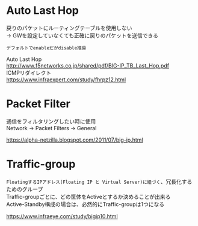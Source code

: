 # Auto Last Hop

戻りのパケットにルーティングテーブルを使用しない  
→ GWを設定していなくても正確に戻りのパケットを送信できる  

`デフォルトでenableだがdisable推奨`

Auto Last Hop  
http://www.f5networks.co.jp/shared/pdf/BIG-IP_TB_Last_Hop.pdf  
ICMPリダイレクト  
https://www.infraexpert.com/study/fhrpz12.html

# Packet Filter

通信をフィルタリングしたい時に使用  
Network → Packet Filters → General  

https://alpha-netzilla.blogspot.com/2011/07/big-ip.html

# Traffic-group

`FloatingするIPアドレス(Floating IP と Virtual Server)に紐づく`、冗長化するためのグループ  
Traffic-groupごとに、どの筐体をActiveとするか決めることが出来る  
Active-Standby構成の場合は、必然的にTraffic-groupは1つになる  

https://www.infraeye.com/study/bigip10.html
